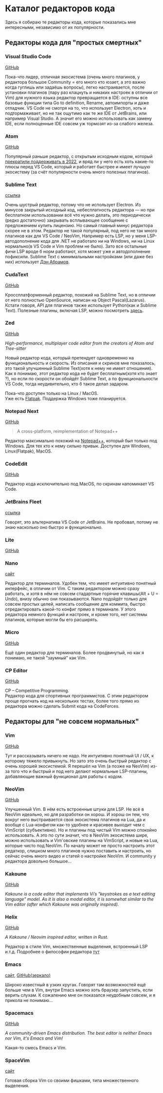 # Каталог редакторов кода

Здесь я собираю те редакторы кода,
которые показались мне интересными, независимо от их популярности.

## Редакторы кода для "простых смертных"

### Visual Studio Code

[GitHub](https://github.com/microsoft/vscode)

Пока-что лидер, отличная экосистема
(очень много плагинов, у редактора большое Community = его много кто юзает,
а это важно когда гуглишь или задаёшь вопросы),
легко настраивается, после установки плагинов
(пару раз клацнуть и никаких настроек в отличии от Vim)
для нужного языка редактор превращается в IDE: оступны все базовые функции
типа Go to definition, Rename, автоимпорты и даже отладчик.
VS Code не смотря на то, что использует Electron,
хоть и подтормаживает, но не так ощутимо как те же IDE от JetBrains,
или например Visual Studio. А значит его можно использовать как
замену IDE, если полноценные IDE совсем уж тормозят из-за слабого железа.

### Atom

[GitHub](https://github.com/atom/atom)

Популярный раньше редактор, с открытым исходным кодом,
который [прекратили поддерживать в 2022](https://github.blog/2022-06-08-sunsetting-atom/),
и вряд ли у него есть хоть какие-то плюсы перед VS Code, который и работает быстрее
и имеет лучшую экосистему (за счёт популярности очень много полезных плагинов).

### Sublime Text

[ссылка](https://www.sublimetext.com)

Очень шустрый редактор, потому что не использует Electron.
Из минусов закрытый исходный код, небесплатность редактора —
но при бесплатном использовании всё что нужно делать,
это периодически (редко достаточно) закрывать всплывающее
сообщение с предложением купить лицензию.
Но самый главный минус редактора скорее не в этом.
Редактор не такой популярный,
под него не так много плагинов как для VS Code / NeoVim,
Например есть LSP, но у меня LSP-автодополнение кода для .NET
не работало ни на Windows, ни на Linux нормально(в VS Code и Vim проблем не было).
Зато все остальные фичи LSP вроде б норм работают, хотя может
уже и автодополнение пофиксили.
Sublime Text с минимальными настройками (или даже без них)
использует [Дэн Абрамов](https://twitter.com/dan_abramov).

### CudaText

[GitHub](https://github.com/Alexey-T/CudaText)

Кроссплатформенный редактор, похожий на Sublime Text,
но в отличии от него полностью OpenSource, написан на Object Pascal(Lazarus).
Кстати говоря, API для плагинов также использует Python(как и Sublime Text).
Полезные плагины, включая LSP, можно посмотреть
[здесь](https://wiki.freepascal.org/CudaText_plugins).

### Zed

[GitHub](https://github.com/zed-industries/zed)

_High-performance, multiplayer code editor from the creators of Atom and Tree-sitter_

Новый редактор кода, который претендует одновременно
на функциональность и скорость. Из описания и скринов
мне показалось, это такой улучшенный Sublime Text(хотя к нему не имеет отношения).
Как я понимаю, этот редактор кода не будет бесплатным(хотя кто знает ?), но
если по скорости он обойдёт Sublime Text, а по функциональности VS Code,
тогда неудивительно, кто б такое делал задаром.

Пока-что доступен только на Linux / MacOS. \
Уже есть [Flatpak](https://flathub.org/apps/dev.zed.Zed).
Поддержка Windows тоже планируется.

### Notepad Next

[GitHub](https://github.com/dail8859/NotepadNext)

>A cross-platform, reimplementation of Notepad++

Редактор максимально похожий на
[Notepad++](https://github.com/notepad-plus-plus/notepad-plus-plus),
который был только под Windows. Для тех кто к нему сильно привык.
Доступен для Windows, Linux(Flatpak), MacOS.

### CodeEdit

[GitHub](https://github.com/CodeEditApp/CodeEdit)

Редактор кода исключительно под MacOS, по скринам напоминает VS Code.

### JetBrains Fleet

[ссылка](https://www.jetbrains.com/fleet/)

Говорят, это альтернатива VS Code от JetBrains.
Не пробовал, потому не знаю насколько оно быстро и функционально.

### Lite

[GitHub](https://github.com/rxi/lite)

### Nano

[сайт](https://www.nano-editor.org)

Редактор для терминалов. Удобен тем,
что имеет интуитивно понятный интерфейс,
в отличии от Vim. С таким редактором можно сразу работать, и хотя в нём
не совсем стадартные горячие клавишы(Alt + U = Undo), внизу обычно они показываются.
Nano подойдёт только для совсем простых целей,
написать сообщение для коммита, быстро отредактировать какой-то
конфиг прямо в терминале. У этого редактора немного функций и настроек,
и кроме того, нет системы плагинов, которые могли бы его расширять.

### Micro

[GitHub](https://github.com/zyedidia/micro)

Ещё один редактор для терминалов.
Более продвинутый, но как я понимаю, не такой "заумный" как Vim.

### CP Editor

[GitHub](https://github.com/cpeditor/cpeditor)

CP – Competitive Programming. \
Редактор кода для спортивных программистов.
С этим редактором проще прогнать код на нескольких тестах,
более того прямо из редактора можно сделать Submit кода на CodeForces.

## Редакторы для "не совсем нормальных"

### Vim

[GitHub](https://github.com/vim/vim)

Тут и рассказывать ничего не надо.
Не интуитивно понятный UI / UX, к которому тяжело привыкнуть.
Но зато это очень быстрый редактор с очень хорошей экосистемой.
Я перешёл на Vim (а позже на NeoVim) из-за того что и быстрый и под него делают
нормальные LSP-плагины, добавляющие важный функционал для работы с кодом.

### NeoVim

[GitHub](https://github.com/neovim/neovim)

Улучшенный Vim. В нём есть встроенные штуки для LSP.
Не всё в NeoVim идеально, но для разработки он хорош.
И хорош он тем, что вокруг него выстраивается своя экосистема
плагинов на Lua, да и вообще с Lua-конфигом как-то удобнее
и красивее выходит чем с VimScript (субъективно). Но и
плагины под чистый Vim можно спокойно использовать.
А это по сути значит, что в NeoVim экосистема шире,
можно использовать и Vim'овские плагины на VimScript,
и новые на Lua, которые чисто под NeoVim.
По началу может не просто настроить этот редаткор,
слишком много плагинов нужно поставить и настроить,
но сейчас очень много видео и статей о настройке NeoVim.
И community у редактора довольно большое...

### Kakoune

[GitHub](https://github.com/mawww/kakoune)

_Kakoune is a code editor that implements Vi’s "keystrokes as a text editing language"
model. As it is also a modal editor, it is somewhat similar to the Vim editor (after which
Kakoune was originally inspired)._

### Helix

[GitHub](https://github.com/helix-editor/helix)

_A Kakoune / Neovim inspired editor, written in Rust._

Редактор в стиле Vim, множественные выделения,
встроенный LSP и.т.д. Подробнее о философии редактора
[тут](https://kakoune.org/why-kakoune/why-kakoune.html)

### Emacs

[сайт](https://www.gnu.org/software/emacs/),
[GitHub(зеркало)](https://github.com/emacs-mirror/emacs)

Широко известный в узких кругах.
Говорят там возможностей ещё больше чем в Vim,
внутри Emacs можно хоть браузер запустить, если верить слухам.
К сожалению мне он показался неудобным совсем,
и я прикола не понимаю...

### Spacemacs

[GitHub](https://github.com/syl20bnr/spacemacs)

_A community-driven Emacs distribution.
The best editor is neither Emacs nor Vim, it's Emacs *and* Vim!_

Какая-то смесь Emacs и Vim.

### SpaceVim

[сайт](https://spacevim.org)

Готовая сборка Vim со своими фишками,
типа множественного выделения.

